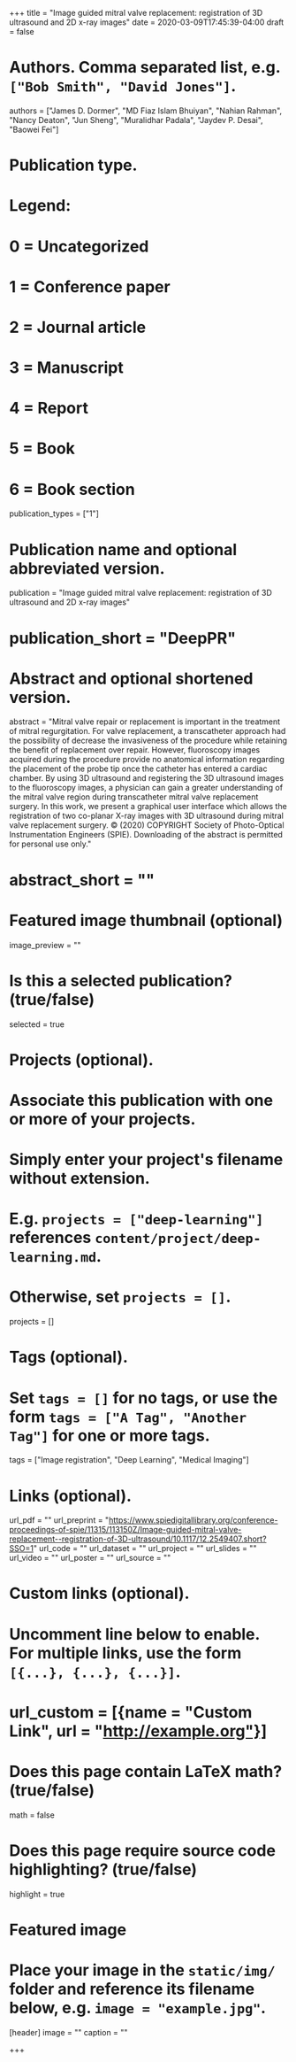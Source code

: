 +++
title = "Image guided mitral valve replacement: registration of 3D ultrasound and 2D x-ray images"
date = 2020-03-09T17:45:39-04:00
draft = false

# Authors. Comma separated list, e.g. `["Bob Smith", "David Jones"]`.
authors = ["James D. Dormer", "MD Fiaz Islam Bhuiyan", "Nahian Rahman", "Nancy Deaton", "Jun Sheng", "Muralidhar Padala", "Jaydev P. Desai", "Baowei Fei"]

# Publication type.
# Legend:
# 0 = Uncategorized
# 1 = Conference paper
# 2 = Journal article
# 3 = Manuscript
# 4 = Report
# 5 = Book
# 6 = Book section
publication_types = ["1"]

# Publication name and optional abbreviated version.
publication = "Image guided mitral valve replacement: registration of 3D ultrasound and 2D x-ray images"
# publication_short = "DeepPR"

# Abstract and optional shortened version.
abstract = "Mitral valve repair or replacement is important in the treatment of mitral regurgitation. For valve replacement, a transcatheter approach had the possibility of decrease the invasiveness of the procedure while retaining the benefit of replacement over repair. However, fluoroscopy images acquired during the procedure provide no anatomical information regarding the placement of the probe tip once the catheter has entered a cardiac chamber. By using 3D ultrasound and registering the 3D ultrasound images to the fluoroscopy images, a physician can gain a greater understanding of the mitral valve region during transcatheter mitral valve replacement surgery. In this work, we present a graphical user interface which allows the registration of two co-planar X-ray images with 3D ultrasound during mitral valve replacement surgery.
© (2020) COPYRIGHT Society of Photo-Optical Instrumentation Engineers (SPIE). Downloading of the abstract is permitted for personal use only."

# abstract_short = ""

# Featured image thumbnail (optional)
image_preview = ""

# Is this a selected publication? (true/false)
selected = true

# Projects (optional).
#   Associate this publication with one or more of your projects.
#   Simply enter your project's filename without extension.
#   E.g. `projects = ["deep-learning"]` references `content/project/deep-learning.md`.
#   Otherwise, set `projects = []`.
projects = []

# Tags (optional).
#   Set `tags = []` for no tags, or use the form `tags = ["A Tag", "Another Tag"]` for one or more tags.
tags = ["Image registration", "Deep Learning", "Medical Imaging"]

# Links (optional).
url_pdf = ""
url_preprint = "https://www.spiedigitallibrary.org/conference-proceedings-of-spie/11315/113150Z/Image-guided-mitral-valve-replacement--registration-of-3D-ultrasound/10.1117/12.2549407.short?SSO=1"
url_code = ""
url_dataset = ""
url_project = ""
url_slides = ""
url_video = ""
url_poster = ""
url_source = ""

# Custom links (optional).
#   Uncomment line below to enable. For multiple links, use the form `[{...}, {...}, {...}]`.
# url_custom = [{name = "Custom Link", url = "http://example.org"}]

# Does this page contain LaTeX math? (true/false)
math = false

# Does this page require source code highlighting? (true/false)
highlight = true

# Featured image
# Place your image in the `static/img/` folder and reference its filename below, e.g. `image = "example.jpg"`.
[header]
image = ""
caption = ""

+++
